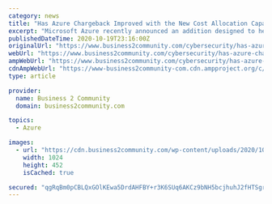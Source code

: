 ```yaml
---
category: news
title: "Has Azure Chargeback Improved with the New Cost Allocation Capabilities?"
excerpt: "Microsoft Azure recently announced an addition designed to help with Azure chargeback: cost allocation, now in preview in Azure"
publishedDateTime: 2020-10-19T23:16:00Z
originalUrl: "https://www.business2community.com/cybersecurity/has-azure-chargeback-improved-with-the-new-cost-allocation-capabilities-02355205"
webUrl: "https://www.business2community.com/cybersecurity/has-azure-chargeback-improved-with-the-new-cost-allocation-capabilities-02355205"
ampWebUrl: "https://www.business2community.com/cybersecurity/has-azure-chargeback-improved-with-the-new-cost-allocation-capabilities-02355205/amp"
cdnAmpWebUrl: "https://www-business2community-com.cdn.ampproject.org/c/s/www.business2community.com/cybersecurity/has-azure-chargeback-improved-with-the-new-cost-allocation-capabilities-02355205/amp"
type: article

provider:
  name: Business 2 Community
  domain: business2community.com

topics:
  - Azure

images:
  - url: "https://cdn.business2community.com/wp-content/uploads/2020/10/7a3a529a-e91d-435f-ae49-e12e05655494.png"
    width: 1024
    height: 452
    isCached: true

secured: "qgRqBm0pCBLQxGOlKEwa5DrdAHFBY+r3K6SUq6AKCz9bNH5bcjhuhJ2fHTSgrClL+zLTiiuLDeGoPAUAEq3lavVxJIFUwjscDsp5KoCmHplr2KrCgt4LwC4xdcuTLSDdSdZNZcXml1I1iF7IBRSmVTbdrY99wEgvrVuB+IYmE/0dJzuN8/uIQI0vO7p4kDc9iZbkQjXOv+g9LMkhn3qQOImqph0bIKy+kvwkc4uuewskzx3Fy30L0eXRlHRZBUGtkdSxW85fYGd69rPgFj8v4igbYplDs6JAyITH+k7YKV3wsLJquYvBCb3P+jlmlNSKZuTp0I1TUoceVBJVEOzLti1fNJamebNyjrunl+/3a/U=;DjJwU/aQVcS0hBlLeS1+Zg=="
---
```


